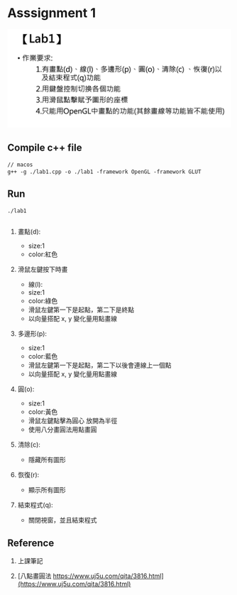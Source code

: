 # Asssignment 1

![Requirement](./requirement.png)

## Compile c++ file

```
// macos
g++ -g ./lab1.cpp -o ./lab1 -framework OpenGL -framework GLUT
```

## Run

```
./lab1
```

##

1. 畫點(d):

   - size:1
   - color:紅色

2. 滑鼠左鍵按下時畫

   - 線(l):
   - size:1
   - color:綠色
   - 滑鼠左鍵第一下是起點，第二下是終點
   - 以向量搭配 x, y 變化量用點畫線

3. 多邊形(p):

   - size:1
   - color:藍色
   - 滑鼠左鍵第一下是起點，第二下以後會連線上一個點
   - 以向量搭配 x, y 變化量用點畫線

4. 圓(o):

   - size:1
   - color:黃色
   - 滑鼠左鍵點擊為圓心 放開為半徑
   - 使用八分畫圓法用點畫圓

5. 清除(c):

   - 隱藏所有圖形

6. 恢復(r):

   - 顯示所有圖形

7. 結束程式(q):

   - 關閉視窗，並且結束程式

## Reference

1. 上課筆記

2. [八點畫圓法 https://www.uj5u.com/qita/3816.html](https://www.uj5u.com/qita/3816.html)
